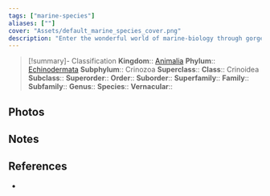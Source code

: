 ```yaml
---
tags: ["marine-species"]
aliases: [""]
cover: "Assets/default_marine_species_cover.png"
description: "Enter the wonderful world of marine-biology through gorgeous underwater pictures of marine animals. Crinoidea are commonly called feather stars and are animals that belongs to the Echinodermata phylum. This makes it cousin of sea stars."
---
```

> [!summary]- Classification
**Kingdom**:: [Animalia](Animalia.md)
**Phylum**:: [Echinodermata](Echinodermata.md)
**Subphylum**:: Crinozoa
**Superclass**::
**Class**:: Crinoidea
**Subclass**::
**Superorder**::
**Order**:: 
**Suborder**::
**Superfamily**::
**Family**::
**Subfamily**::
**Genus**::
**Species**::
**Vernacular**::

## Photos

## Notes

## References
- 